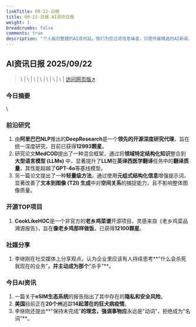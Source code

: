 ```yaml
---
linkTitle: 09-22-日报
title: 09-22-日报-AI资讯日报
weight: 1
breadcrumbs: false
comments: true
description: "个人每日整理的AI资讯站。我们为您过滤信息噪音，只提供最精选的AI新闻、最实用的AI工具与AI教程，助您高效获取人工智能领域的前沿动态"
---
```


## AI资讯日报 2025/09/22

>  \ | \ | \ | \ | \ | \ | \ | [访问网页版↗️](https://april8000.github.io/Hextra-AI-Insight-Daily/)



### **今日摘要**

\


### 前沿研究
1.  由**阿里巴巴NLP**推出的**DeepResearch**是一个**领先的开源深度研究代理**，旨在统一深度研究，目前已获得**12993颗星**。
2.  研究论文**MedCOD**提出了一种混合框架，通过将**领域特定结构化知识**整合到**大型语言模型 (LLMs)** 中，显著提升了**LLM**在**英译西医学翻译**任务中的**翻译质量**，其性能超越了**GPT-4o**等基线模型。
3.  另一篇论文提出了一种**轻量级方法**，通过使用**元组式结构化信息**增强提示词，显著改善了**文本到图像 (T2I) 生成**中对**空间关系**的捕捉能力，且不影响整体图像质量。

### 开源TOP项目
1.  **CookLikeHOC**是一个非官方的**老乡鸡菜谱**开源项目，灵感来自《老乡鸡菜品溯源报告》，旨在**像老乡鸡那样做饭**，已获得**12100颗星**。

### 社媒分享
1.  李继刚在社交媒体上分享观点，认为企业里应该有人持续思考**"什么会杀死我现在的业务”**，并主动成为那个**"杀手”**。

### 今日AI资讯
1.  一篇关于**eSIM生态系统**的报告指出了其中存在的**隐私和安全风险**。
2.  **美国**目前正在**20个州**追踪**14起潜在的狂犬病疫情**。
3.  李继刚还提出**"保持未完成”**的理念，强调事物应**永远是"动词”，拒绝成为"名词”**。

